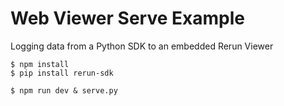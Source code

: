 # Web Viewer Serve Example

Logging data from a Python SDK to an embedded Rerun Viewer

```
$ npm install
$ pip install rerun-sdk
```

```
$ npm run dev & serve.py
```
